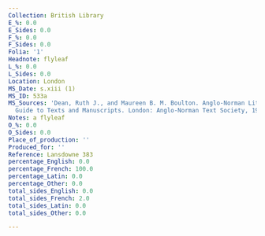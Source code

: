 ```yaml
---
Collection: British Library
E_%: 0.0
E_Sides: 0.0
F_%: 0.0
F_Sides: 0.0
Folia: '1'
Headnote: flyleaf
L_%: 0.0
L_Sides: 0.0
Location: London
MS_Date: s.xiii (1)
MS_ID: 533a
MS_Sources: 'Dean, Ruth J., and Maureen B. M. Boulton. Anglo-Norman Literature: A
  Guide to Texts and Manuscripts. London: Anglo-Norman Text Society, 1999.'
Notes: a flyleaf
O_%: 0.0
O_Sides: 0.0
Place_of_production: ''
Produced_for: ''
Reference: Lansdowne 383
percentage_English: 0.0
percentage_French: 100.0
percentage_Latin: 0.0
percentage_Other: 0.0
total_sides_English: 0.0
total_sides_French: 2.0
total_sides_Latin: 0.0
total_sides_Other: 0.0

---
```

